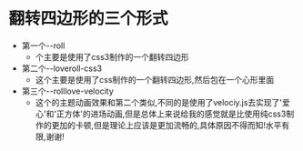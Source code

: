 # 翻转四边形的三个形式
 - 第一个--roll
   - 个主要是使用了css3制作的一个翻转四边形
 - 第二个--loveroll-css3
   - 这个主要是使用了css制作的一个翻转四边形,然后包在一个心形里面
 - 第三个--rolllove-velocity
   - 这个的主题动画效果和第二个类似,不同的是使用了velociy.js去实现了'爱心'和'正方体'的进场动画,但是总体上来说给我的感觉就是比使用纯css3制作的更加的卡顿,但是理论上应该是更加流畅的,具体原因不得而知!水平有限,谢谢!
